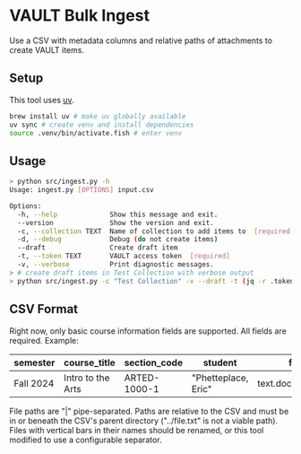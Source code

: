 # VAULT Bulk Ingest

Use a CSV with metadata columns and relative paths of attachments to create VAULT items.

## Setup

This tool uses [uv](https://docs.astral.sh/uv/).

```sh
brew install uv # make uv globally available
uv sync # create venv and install dependencies
source .venv/bin/activate.fish # enter venv
```

## Usage

```sh
> python src/ingest.py -h
Usage: ingest.py [OPTIONS] input.csv

Options:
  -h, --help             Show this message and exit.
  --version              Show the version and exit.
  -c, --collection TEXT  Name of collection to add items to  [required]
  -d, --debug            Debug (do not create items)
  --draft                Create draft item
  -t, --token TEXT       VAULT access token  [required]
  -v, --verbose          Print diagnostic messages.
> # create draft items in Test Collection with verbose output
> python src/ingest.py -c "Test Collection" -v --draft -t (jq -r .token ~/.equellarc ) items.csv
```

## CSV Format

Right now, only basic course information fields are supported. All fields are required. Example:

| semester | course_title | section_code | student | files |
|----------|--------------|--------------|---------|-------|
| Fall 2024 | Intro to the Arts | ARTED-1000-1 | "Phetteplace,  Eric" | text.docx&#124;matta.jpg |

File paths are "|" pipe-separated. Paths are relative to the CSV and must be in or beneath the CSV's parent directory ("../file.txt" is not a viable path). Files with vertical bars in their names should be renamed, or this tool modified to use a configurable separator.
